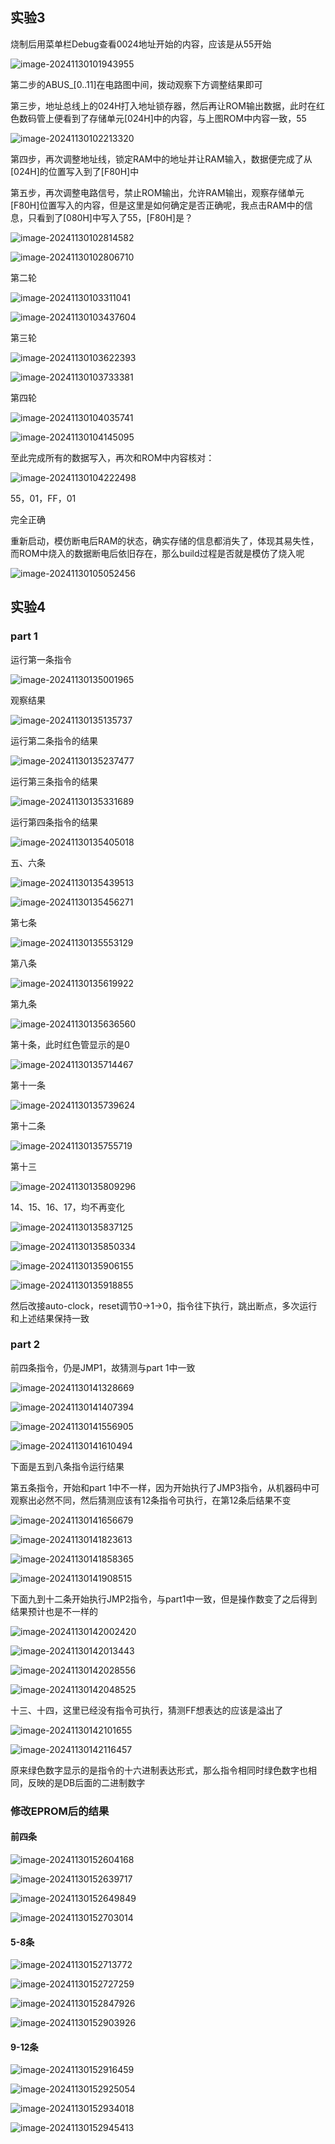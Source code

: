 ## 实验3

烧制后用菜单栏Debug查看0024地址开始的内容，应该是从55开始

![image-20241130101943955](C:\Users\15464\AppData\Roaming\Typora\typora-user-images\image-20241130101943955.png)



第二步的ABUS_[0..11]在电路图中间，拨动观察下方调整结果即可

第三步，地址总线上的024H打入地址锁存器，然后再让ROM输出数据，此时在红色数码管上便看到了存储单元[024H]中的内容，与上图ROM中内容一致，55

![image-20241130102213320](C:\Users\15464\AppData\Roaming\Typora\typora-user-images\image-20241130102213320.png)

第四步，再次调整地址线，锁定RAM中的地址并让RAM输入，数据便完成了从[024H]的位置写入到了[F80H]中

第五步，再次调整电路信号，禁止ROM输出，允许RAM输出，观察存储单元[F80H]位置写入的内容，但是这里是如何确定是否正确呢，我点击RAM中的信息，只看到了[080H]中写入了55，[F80H]是？

![image-20241130102814582](C:\Users\15464\AppData\Roaming\Typora\typora-user-images\image-20241130102814582.png)

![image-20241130102806710](C:\Users\15464\AppData\Roaming\Typora\typora-user-images\image-20241130102806710.png)



第二轮

![image-20241130103311041](C:\Users\15464\AppData\Roaming\Typora\typora-user-images\image-20241130103311041.png)

![image-20241130103437604](C:\Users\15464\Desktop\大二上\数据结构\image-20241130103437604.png)



第三轮

![image-20241130103622393](C:\Users\15464\AppData\Roaming\Typora\typora-user-images\image-20241130103622393.png)

![image-20241130103733381](C:\Users\15464\AppData\Roaming\Typora\typora-user-images\image-20241130103733381.png)



第四轮

![image-20241130104035741](C:\Users\15464\AppData\Roaming\Typora\typora-user-images\image-20241130104035741.png)

![image-20241130104145095](C:\Users\15464\AppData\Roaming\Typora\typora-user-images\image-20241130104145095.png)



至此完成所有的数据写入，再次和ROM中内容核对：

![image-20241130104222498](C:\Users\15464\AppData\Roaming\Typora\typora-user-images\image-20241130104222498.png)

55，01，FF，01 

完全正确





重新启动，模仿断电后RAM的状态，确实存储的信息都消失了，体现其易失性，而ROM中烧入的数据断电后依旧存在，那么build过程是否就是模仿了烧入呢

![image-20241130105052456](实验3.assets/image-20241130105052456.png)







## 实验4

### part 1

运行第一条指令

![image-20241130135001965](实验3.assets/image-20241130135001965.png)



观察结果



![image-20241130135135737](实验3.assets/image-20241130135135737.png)



运行第二条指令的结果

![image-20241130135237477](实验3.assets/image-20241130135237477.png)

运行第三条指令的结果

![image-20241130135331689](实验3.assets/image-20241130135331689.png)

运行第四条指令的结果

![image-20241130135405018](实验3.assets/image-20241130135405018.png)





五、六条

![image-20241130135439513](实验3.assets/image-20241130135439513.png)

![image-20241130135456271](实验3.assets/image-20241130135456271.png)



第七条

![image-20241130135553129](实验3.assets/image-20241130135553129.png)

第八条

![image-20241130135619922](实验3.assets/image-20241130135619922.png)

第九条

![image-20241130135636560](实验3.assets/image-20241130135636560.png)

第十条，此时红色管显示的是0

![image-20241130135714467](实验3.assets/image-20241130135714467.png)

第十一条

![image-20241130135739624](实验3.assets/image-20241130135739624.png)

第十二条

![image-20241130135755719](实验3.assets/image-20241130135755719.png)

第十三

![image-20241130135809296](实验3.assets/image-20241130135809296-17329462966841.png)

14、15、16、17，均不再变化

![image-20241130135837125](实验3.assets/image-20241130135837125.png)

![image-20241130135850334](实验3.assets/image-20241130135850334.png)

![image-20241130135906155](实验3.assets/image-20241130135906155.png)

![image-20241130135918855](实验3.assets/image-20241130135918855.png)



然后改接auto-clock，reset调节0->1->0，指令往下执行，跳出断点，多次运行和上述结果保持一致



### part 2

前四条指令，仍是JMP1，故猜测与part 1中一致

![image-20241130141328669](实验3.assets/image-20241130141328669.png)



![image-20241130141407394](实验3.assets/image-20241130141407394.png)

![image-20241130141556905](实验3.assets/image-20241130141556905.png)

![image-20241130141610494](实验3.assets/image-20241130141610494.png)

下面是五到八条指令运行结果

第五条指令，开始和part 1中不一样，因为开始执行了JMP3指令，从机器码中可观察出必然不同，然后猜测应该有12条指令可执行，在第12条后结果不变

![image-20241130141656679](实验3.assets/image-20241130141656679.png)

![image-20241130141823613](实验3.assets/image-20241130141823613.png)

![image-20241130141858365](实验3.assets/image-20241130141858365.png)

![image-20241130141908515](实验3.assets/image-20241130141908515.png)



下面九到十二条开始执行JMP2指令，与part1中一致，但是操作数变了之后得到结果预计也是不一样的

![image-20241130142002420](实验3.assets/image-20241130142002420.png)

![image-20241130142013443](实验3.assets/image-20241130142013443.png)

![image-20241130142028556](实验3.assets/image-20241130142028556.png)

![image-20241130142048525](实验3.assets/image-20241130142048525.png)

十三、十四，这里已经没有指令可执行，猜测FF想表达的应该是溢出了

![image-20241130142101655](实验3.assets/image-20241130142101655.png)

![image-20241130142116457](实验3.assets/image-20241130142116457.png)

原来绿色数字显示的是指令的十六进制表达形式，那么指令相同时绿色数字也相同，反映的是DB后面的二进制数字





### 修改EPROM后的结果

#### 前四条

![image-20241130152604168](实验3.assets/image-20241130152604168.png)

![image-20241130152639717](实验3.assets/image-20241130152639717.png)

![image-20241130152649849](实验3.assets/image-20241130152649849.png)

![image-20241130152703014](实验3.assets/image-20241130152703014.png)

#### 5-8条

![image-20241130152713772](实验3.assets/image-20241130152713772.png)

![image-20241130152727259](实验3.assets/image-20241130152727259.png)

![image-20241130152847926](实验3.assets/image-20241130152847926.png)

![image-20241130152903926](实验3.assets/image-20241130152903926.png)

#### 9-12条

![image-20241130152916459](实验3.assets/image-20241130152916459.png)

![image-20241130152925054](实验3.assets/image-20241130152925054.png)

![image-20241130152934018](实验3.assets/image-20241130152934018.png)

![image-20241130152945413](实验3.assets/image-20241130152945413.png)
